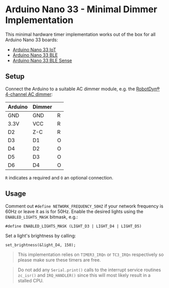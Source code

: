 # Arduino Nano 33 - Minimal Dimmer Implementation

This minimal hardware timer implementation works out of the box for all
Arduino Nano 33 boards:
* [Arduino Nano 33 IoT](https://docs.arduino.cc/hardware/nano-33-iot)
* [Arduino Nano 33 BLE](https://docs.arduino.cc/hardware/nano-33-ble)
* [Arduino Nano 33 BLE Sense](https://docs.arduino.cc/hardware/nano-33-ble-sense)

## Setup
Connect the Arduino to a suitable AC dimmer module, e.g. the [RobotDyn® 4-channel AC dimmer](https://robotdyn.com/ac-light-dimmer-module-4-channel-3-3v-5v-logic-ac-50-60hz-220v-110v.html):

| Arduino | Dimmer |   |
|---------|--------|---|
| GND     | GND    | R |
| 3.3V    | VCC    | R |
| D2      | Z-C    | R |
| D3      | D1     | O |
| D4      | D2     | O |
| D5      | D3     | O |
| D6      | D4     | O |

`R` indicates a required and `O` an optional connection.

## Usage
Comment out `#define NETWORK_FREQUENCY_50HZ` if your network frequency is 60Hz or leave it as is for 50Hz. Enable the desired lights using the `ENABLED_LIGHTS_MASK` bitmask, e.g.: 
```
#define ENABLED_LIGHTS_MASK (LIGHT_D3 | LIGHT_D4 | LIGHT_D5)
```
Set a light's brightness by calling:
```
set_brightness(&light_D4, 150);
```

> This implementation relies on `TIMER3_IRQn` or `TC3_IRQn` respectively so please make sure these timers are free.

> Do not add any `Serial.print()` calls to the interrupt service routines `zc_isr()` and `IRQ_HANDLER()` since this will most likely result in a stalled CPU.
